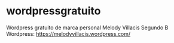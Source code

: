 # wordpressgratuito
Wordpress gratuito de marca personal
Melody Villacis 
Segundo B
Wordpress: https://melodyvillacis.wordpress.com/
